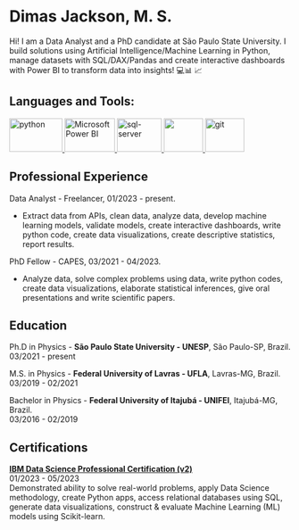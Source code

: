 # Dimas Jackson, M. S.

Hi! I am a Data Analyst and a PhD candidate at São Paulo State University. I build solutions using Artificial Intelligence/Machine Learning in Python, manage datasets with SQL/DAX/Pandas and create interactive dashboards with Power BI to transform data into insights! 💻📊 📈

## Languages and Tools:

 <p align="left"> <a href="https://www.python.org" target="_blank"> <img src="https://user-images.githubusercontent.com/114688989/234060602-71d8e4ee-5566-4e69-a4c8-77ffe61db9fe.png" alt="python" width="95" height="60"/> </a> 
 <a href="https://powerbi.microsoft.com/en-au/" target="_blank"> <img src="https://github.com/dimasjackson/dimasjackson/assets/114688989/ae793270-4dce-48aa-9e72-0d2b7e6a2e2b" alt="Microsoft Power BI" width="90" height="60"/> </a>
  <a href="https://www.microsoft.com/pt-br/sql-server/sql-server-downloads" target="_blank"> <img src="https://www.commvault.com/wp-content/uploads/2019/08/sql-server_logo.jpg?quality=80&w=930" alt="sql-server" width="80" height="60"/> </a> 
 <a href="https://www.postgresql.org/" target="_blank"> <img src="https://user-images.githubusercontent.com/114688989/234062456-fa6e0d8c-2db6-4c41-a826-643c8dcf588c.png" width="70" height="60"/> </a> 
 <a href="https://git-scm.com/" target="_blank"> <img src="https://user-images.githubusercontent.com/114688989/234062957-df43a902-5579-435f-b890-c03cf381712a.png" alt="git" width="70" height="60"/> </a> 

## Professional Experience
Data Analyst - Freelancer, 01/2023 - present.
* Extract data from APIs, clean data, analyze data, develop machine learning models, validate models, create interactive dashboards, write python code, create data visualizations, create descriptive statistics, report results.

PhD Fellow - CAPES, 03/2021 - 04/2023.
* Analyze data, solve complex problems using data, write python codes, create data visualizations, elaborate statistical inferences, give oral presentations and write scientific papers.

## Education
 
Ph.D in Physics - **São Paulo State University - UNESP**, São Paulo-SP, Brazil.
<br> 03/2021 - present

M.S. in Physics - **Federal University of Lavras - UFLA**, Lavras-MG, Brazil.
<br> 03/2019 - 02/2021

Bachelor in Physics - **Federal University of Itajubá - UNIFEI**, Itajubá-MG, Brazil.
<br> 03/2016 - 02/2019

## Certifications
[**IBM Data Science Professional Certification (v2)**](https://www.credly.com/badges/6efd515f-7553-4c12-b68b-34629b3d1cb6/public_url)
<br> 01/2023 - 05/2023
<br> Demonstrated ability to solve real-world problems, apply Data Science methodology, create Python apps, access relational databases using SQL, generate data visualizations, construct & evaluate Machine Learning (ML) models using Scikit-learn.

